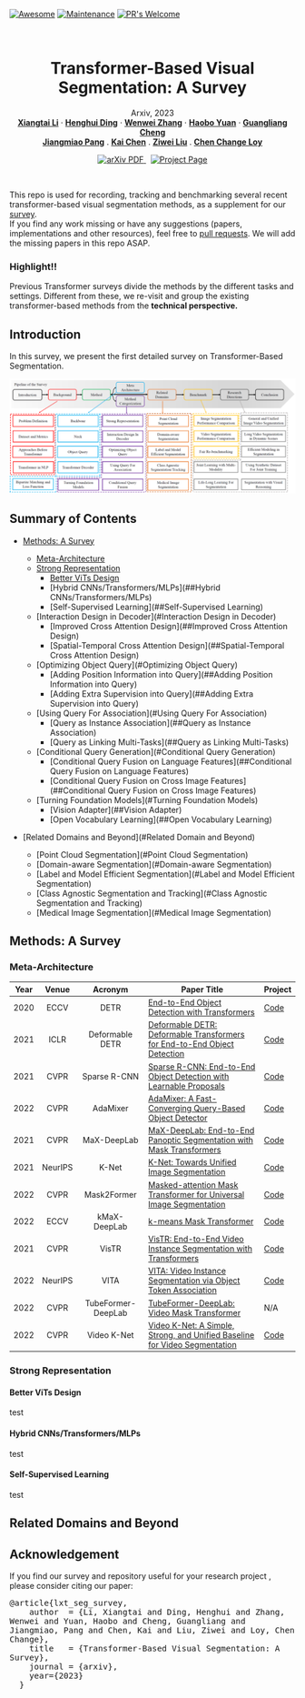 
 <!-- # <p align=center>`awesome gan-inversion`</p> -->
[![Awesome](https://cdn.rawgit.com/sindresorhus/awesome/d7305f38d29fed78fa85652e3a63e154dd8e8829/media/badge.svg)](https://github.com/sindresorhus/awesome)
[![Maintenance](https://img.shields.io/badge/Maintained%3F-yes-green.svg)](https://GitHub.com/Naereen/StrapDown.js/graphs/commit-activity)
[![PR's Welcome](https://img.shields.io/badge/PRs-welcome-brightgreen.svg?style=flat)](http://makeapullrequest.com)

<br />
<p align="center">
  <h1 align="center">Transformer-Based Visual Segmentation: A Survey</h1>
  <p align="center">
    Arxiv, 2023
    <br />
    <a href="https://lxtgh.github.io/"><strong>Xiangtai Li</strong></a>
    ·
    <a href="https://henghuiding.github.io/"><strong>Henghui Ding</strong></a>
    ·
    <a href="https://zhangwenwei.cn/"><strong>Wenwei Zhang</strong></a>
    ·
    <a href="https://yuanhaobo.me/"><strong>Haobo Yuan</strong></a>
    ·
    <a href="https://sites.google.com/view/guangliangcheng"><strong>Guangliang Cheng</strong></a>
    <br />
    <a href="https://oceanpang.github.io/"><strong>Jiangmiao Pang</strong></a>
    .
    <a href="https://chenkai.site/"><strong>Kai Chen</strong></a>
    .
    <a href="https://liuziwei7.github.io/"><strong>Ziwei Liu</strong></a>
    .
    <a href="https://www.mmlab-ntu.com/person/ccloy/"><strong>Chen Change Loy</strong></a>
  </p>

  <p align="center">
    <a href=''>
      <img src='https://img.shields.io/badge/Paper-PDF-green?style=flat&logo=arXiv&logoColor=green' alt='arXiv PDF'>
    </a>
    <a href='' style='padding-left: 0.5rem;'>
      <img src='https://img.shields.io/badge/Project-Page-blue?style=flat&logo=Google%20chrome&logoColor=blue' alt='Project Page'>
    </a>
  </p>
<br />

This repo is used for recording, tracking and benchmarking several recent transformer-based visual segmentation methods, 
as a supplement for our [survey]().  
If you find any work missing or have any suggestions (papers, implementations and other resources), feel free to [pull requests](https://github.com). 
We will add the missing papers in this repo ASAP.

### Highlight!!

Previous Transformer surveys divide the methods by the different tasks and settings. 
Different from these, we re-visit and group the existing transformer-based methods from the **technical perspective.**


## Introduction

In this survey, we present the first detailed survey on Transformer-Based Segmentation.

![Alt Text](./figs/survey_pipeline.PNG)


## Summary of Contents

- [Methods: A Survey](#methods-a-survey)
  - [Meta-Architecture](#meta-architecture)
  - [Strong Representation](#Strong-Representation)
    - [Better ViTs Design](##Better-ViTs-Design)
    - [Hybrid CNNs/Transformers/MLPs](##Hybrid CNNs/Transformers/MLPs)
    - [Self-Supervised Learning](##Self-Supervised Learning)
  - [Interaction Design in Decoder](#Interaction Design in Decoder)
    - [Improved Cross Attention Design](##Improved Cross Attention Design)
    - [Spatial-Temporal Cross Attention Design](##Spatial-Temporal Cross Attention Design)
  - [Optimizing Object Query](#Optimizing Object Query)
    - [Adding Position Information into Query](##Adding Position Information into Query)
    - [Adding Extra Supervision into Query](##Adding Extra Supervision into Query)
  - [Using Query For Association](#Using Query For Association)
    - [Query as Instance Association](##Query as Instance Association)
    - [Query as Linking Multi-Tasks](##Query as Linking Multi-Tasks)
  - [Conditional Query Generation](#Conditional Query Generation)
    - [Conditional Query Fusion on Language Features](##Conditional Query Fusion on Language Features)
    - [Conditional Query Fusion on Cross Image Features](##Conditional Query Fusion on Cross Image Features)
  - [Turning Foundation Models](#Turning Foundation Models)
    - [Vision Adapter](##Vision Adapter)
    - [Open Vocabulary Learning](##Open Vocabulary Learning)
  
- [Related Domains and Beyond](#Related Domain and Beyond)
  - [Point Cloud Segmentation](#Point Cloud Segmentation)
  - [Domain-aware Segmentation](#Domain-aware Segmentation)
  - [Label and Model Efficient Segmentation](#Label and Model Efficient Segmentation)
  - [Class Agnostic Segmentation and Tracking](#Class Agnostic Segmentation and Tracking)
  - [Medical Image Segmentation](#Medical Image Segmentation)
    
## Methods: A Survey

### Meta-Architecture

| Year |  Venue  |      Acronym       | Paper Title                                                                                                    | Project                                                      |
|:----:|:-------:|:------------------:|----------------------------------------------------------------------------------------------------------------|--------------------------------------------------------------|
| 2020 |  ECCV   |        DETR        | [End-to-End Object Detection with Transformers](https://arxiv.org/abs/2005.12872)                              | [Code](https://github.com/facebookresearch/detr)             |
| 2021 |  ICLR   |  Deformable DETR   | [Deformable DETR: Deformable Transformers for End-to-End Object Detection](https://arxiv.org/abs/2010.04159)   | [Code](https://github.com/fundamentalvision/Deformable-DETR) |
| 2021 |  CVPR   |    Sparse R-CNN    | [Sparse R-CNN: End-to-End Object Detection with Learnable Proposals](https://arxiv.org/abs/2011.12450)         | [Code](https://github.com/PeizeSun/SparseR-CNN)              |
| 2022 |  CVPR   |      AdaMixer      | [AdaMixer: A Fast-Converging Query-Based Object Detector](https://arxiv.org/abs/2203.16507)                    | [Code](https://github.com/MCG-NJU/AdaMixer)                  |
| 2021 |  CVPR   |    MaX-DeepLab     | [MaX-DeepLab: End-to-End Panoptic Segmentation with Mask Transformers](https://arxiv.org/abs/2012.00759)       | [Code](https://github.com/google-research/deeplab2)          |
| 2021 | NeurIPS |       K-Net        | [K-Net: Towards Unified Image Segmentation](https://arxiv.org/abs/2106.14855)                                  | [Code](https://github.com/ZwwWayne/K-Net/)                   |
| 2022 |  CVPR   |    Mask2Former     | [Masked-attention Mask Transformer for Universal Image Segmentation](https://arxiv.org/abs/2112.01527)         | [Code](https://github.com/facebookresearch/Mask2Former)      |
| 2022 |  ECCV   |    kMaX-DeepLab    | [k-means Mask Transformer](https://arxiv.org/abs/2207.04044)                                                   | [Code](https://github.com/google-research/deeplab2)          |                                                                                         |
| 2021 |  CVPR   |       VisTR        | [VisTR: End-to-End Video Instance Segmentation with Transformers](https://arxiv.org/abs/2011.14503)            | [Code](https://github.com/Epiphqny/VisTR)                    |
| 2022 | NeurIPS |        VITA        | [VITA: Video Instance Segmentation via Object Token Association](https://arxiv.org/abs/2206.04403)             | [Code](https://github.com/sukjunhwang/VITA)                  |
| 2022 |  CVPR   | TubeFormer-DeepLab | [TubeFormer-DeepLab: Video Mask Transformer](https://arxiv.org/abs/2205.15361)                                 | N/A                                                          |
| 2022 |  CVPR   |    Video K-Net     | [Video K-Net: A Simple, Strong, and Unified Baseline for Video Segmentation](https://arxiv.org/abs/2204.04656) | [Code](https://github.com/lxtGH/Video-K-Net)                 |




### Strong Representation

#### Better ViTs Design

test

#### Hybrid CNNs/Transformers/MLPs

test

#### Self-Supervised Learning

test

## Related Domains and Beyond 






## Acknowledgement
If you find our survey and repository useful for your research project , please consider citing our paper:

<pre><code class="language-bib" style="font-size: 0.9rem;" id="citation">@article{lxt_seg_survey,
    author  = {Li, Xiangtai and Ding, Henghui and Zhang, Wenwei and Yuan, Haobo and Cheng, Guangliang and Jiangmiao, Pang and Chen, Kai and Liu, Ziwei and Loy, Chen Change},
    title   = {Transformer-Based Visual Segmentation: A Survey},
    journal = {arxiv},
    year={2023}
  }
</code></pre>

